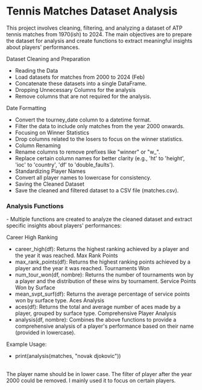 <h1>Tennis Matches Dataset Analysis</h1>


This project involves cleaning, filtering, and analyzing a dataset of ATP tennis matches from 1970(ish) to 2024. 
The main objectives are to prepare the dataset for analysis and create functions to extract meaningful insights about players' performances.

Dataset Cleaning and Preparation
-  Reading the Data
-  Load datasets for matches from 2000 to 2024 (Feb)
-  Concatenate these datasets into a single DataFrame.
-  Dropping Unnecessary Columns for the analysis 
-  Remove columns that are not required for the analysis.

Date Formatting
-  Convert the tourney_date column to a datetime format.
-  Filter the data to include only matches from the year 2000 onwards.
-  Focusing on Winner Statistics
-  Drop columns related to the losers to focus on the winner statistics.
-  Column Renaming
-  Rename columns to remove prefixes like "winner" or "w_".
-  Replace certain column names for better clarity (e.g., 'ht' to 'height', 'ioc' to 'country', 'df' to 'double_faults').
-  Standardizing Player Names
-  Convert all player names to lowercase for consistency.
-  Saving the Cleaned Dataset
-  Save the cleaned and filtered dataset to a CSV file (matches.csv).


<h3>Analysis Functions</h3>
-  Multiple functions are created to analyze the cleaned dataset and extract specific insights about players' performances:

Career High Ranking
-  career_high(df): Returns the highest ranking achieved by a player and the year it was reached.
Max Rank Points
-  max_rank_points(df): Returns the highest ranking points achieved by a player and the year it was reached.
Tournaments Won
-  num_tour_won(df, nombre): Returns the number of tournaments won by a player and the distribution of these wins by tournament.
Service Points Won by Surface
-  mean_svpt_surf(df): Returns the average percentage of service points won by surface type.
Aces Analysis
-  aces(df): Returns the total and average number of aces made by a player, grouped by surface type.
Comprehensive Player Analysis
-  analysis(df, nombre): Combines the above functions to provide a comprehensive analysis of a player's performance based on their name (provided in lowercase).



Example Usage:
-  print(analysis(matches, "novak djokovic"))


<br>The player name should be in lower case.
The filter of player after the year 2000 could be removed. I mainly used it to focus on certain players. 
</br>


